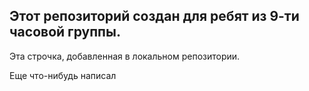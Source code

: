 ## Этот репозиторий создан для ребят из 9-ти часовой группы.

Эта строчка, добавленная в локальном репозитории.

Еще что-нибудь написал
